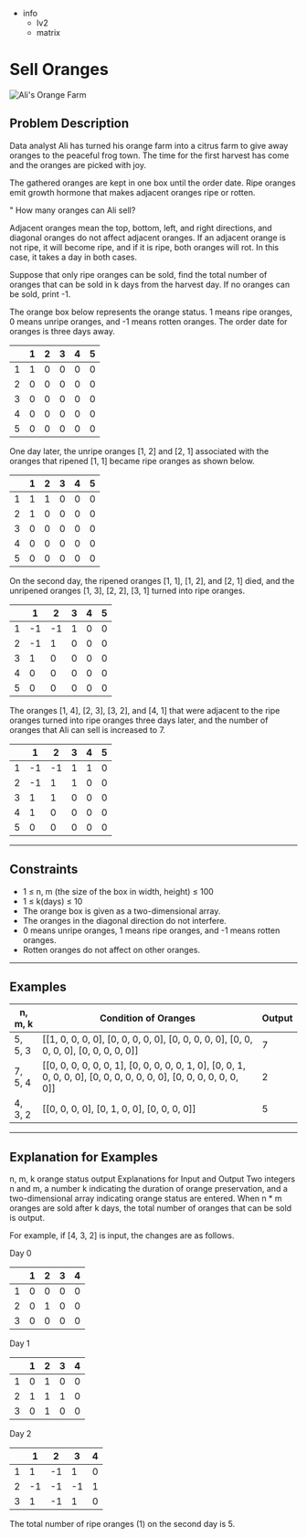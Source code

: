 - info
    - lv2
    - matrix

# Sell Oranges
![Ali's Orange Farm](./15-1.webp)

## Problem Description
Data analyst Ali has turned his orange farm into a citrus farm to give away oranges to the peaceful frog town. The time for the first harvest has come and the oranges are picked with joy.

The gathered oranges are kept in one box until the order date. Ripe oranges emit growth hormone that makes adjacent oranges ripe or rotten.

" How many oranges can Ali sell?

Adjacent oranges mean the top, bottom, left, and right directions, and diagonal oranges do not affect adjacent oranges. If an adjacent orange is not ripe, it will become ripe, and if it is ripe, both oranges will rot. In this case, it takes a day in both cases.

Suppose that only ripe oranges can be sold, find the total number of oranges that can be sold in k days from the harvest day. If no oranges can be sold, print -1.

The orange box below represents the orange status. 1 means ripe oranges, 0 means unripe oranges, and -1 means rotten oranges. The order date for oranges is three days away.

|  | 1 | 2 | 3 | 4 | 5 |
| --- | --- | --- | --- | --- | --- |
| 1 | 1 | 0 | 0 | 0 | 0 |
| 2 | 0 | 0 | 0 | 0 | 0 |
| 3 | 0 | 0 | 0 | 0 | 0 |
| 4 | 0 | 0 | 0 | 0 | 0 |
| 5 | 0 | 0 | 0 | 0 | 0 |

One day later, the unripe oranges [1, 2] and [2, 1] associated with the oranges that ripened [1, 1] became ripe oranges as shown below.

|  | 1 | 2 | 3 | 4 | 5 |
| --- | --- | --- | --- | --- | --- |
| 1 | 1 | 1 | 0 | 0 | 0 |
| 2 | 1 | 0 | 0 | 0 | 0 |
| 3 | 0 | 0 | 0 | 0 | 0 |
| 4 | 0 | 0 | 0 | 0 | 0 |
| 5 | 0 | 0 | 0 | 0 | 0 |

On the second day, the ripened oranges [1, 1], [1, 2], and [2, 1] died, and the unripened oranges [1, 3], [2, 2], [3, 1] turned into ripe oranges.

|  | 1 | 2 | 3 | 4 | 5 |
| --- | --- | --- | --- | --- | --- |
| 1 | -1 | -1 | 1 | 0 | 0 |
| 2 | -1 | 1 | 0 | 0 | 0 |
| 3 | 1 | 0 | 0 | 0 | 0 |
| 4 | 0 | 0 | 0 | 0 | 0 |
| 5 | 0 | 0 | 0 | 0 | 0 |

The oranges [1, 4], [2, 3], [3, 2], and [4, 1] that were adjacent to the ripe oranges turned into ripe oranges three days later, and the number of oranges that Ali can sell is increased to 7.

|  | 1 | 2 | 3 | 4 | 5 |
| --- | --- | --- | --- | --- | --- |
| 1 | -1 | -1 | 1 | 1 | 0 |
| 2 | -1 | 1 | 1 | 0 | 0 |
| 3 | 1 | 1 | 0 | 0 | 0 |
| 4 | 1 | 0 | 0 | 0 | 0 |
| 5 | 0 | 0 | 0 | 0 | 0 |

---

## Constraints

- 1 ≤ n, m (the size of the box in width, height) ≤ 100 
- 1 ≤ k(days) ≤ 10 
- The orange box is given as a two-dimensional array. 
- The oranges in the diagonal direction do not interfere. 
- 0 means unripe oranges, 1 means ripe oranges, and -1 means rotten oranges. 
- Rotten oranges do not affect on other oranges.

---

## Examples

| n, m, k | Condition of Oranges | Output |
| --- | --- | --- |
| 5, 5, 3 | [[1, 0, 0, 0, 0], [0, 0, 0, 0, 0], [0, 0, 0, 0, 0], [0, 0, 0, 0, 0], [0, 0, 0, 0, 0]] | 7 |
| 7, 5, 4 | [[0, 0, 0, 0, 0, 0, 1], [0, 0, 0, 0, 0, 1, 0], [0, 0, 1, 0, 0, 0, 0], [0, 0, 0, 0, 0, 0, 0], [0, 0, 0, 0, 0, 0, 0]] | 2 |
| 4, 3, 2 | [[0, 0, 0, 0], [0, 1, 0, 0], [0, 0, 0, 0]] | 5 |

---

## Explanation for Examples

n, m, k orange status output Explanations for Input and Output Two integers n and m, a number k indicating the duration of orange preservation, and a two-dimensional array indicating orange status are entered. When n * m oranges are sold after k days, the total number of oranges that can be sold is output.

For example, if [4, 3, 2] is input, the changes are as follows.

Day 0

|  | 1 | 2 | 3 | 4 |
| --- | --- | --- | --- | --- |
| 1 | 0 | 0 | 0 | 0 |
| 2 | 0 | 1 | 0 | 0 |
| 3 | 0 | 0 | 0 | 0 |

Day 1

|  | 1 | 2 | 3 | 4 |
| --- | --- | --- | --- | --- |
| 1 | 0 | 1 | 0 | 0 |
| 2 | 1 | 1 | 1 | 0 |
| 3 | 0 | 1 | 0 | 0 |

Day 2

|  | 1 | 2 | 3 | 4 |
| --- | --- | --- | --- | --- |
| 1 | 1 | -1 | 1 | 0 |
| 2 | -1 | -1 | -1 | 1 |
| 3 | 1 | -1 | 1 | 0 |

The total number of ripe oranges (1) on the second day is 5.
